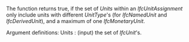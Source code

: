 The function returns true, if the set of _Units_ within an _IfcUnitAssignment_ only include units with different _UnitType_'s (for _IfcNamedUnit_ and _IfcDerivedUnit_), and a maximum of one _IfcMonetaryUnit_.

<!-- end of short definition -->


Argument definitions:
Units : (input) the set of _IfcUnit_'s.
